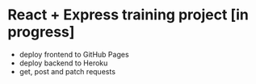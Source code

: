 # React + Express training project [in progress]
- deploy frontend to GitHub Pages
- deploy backend to Heroku
- get, post and patch requests

